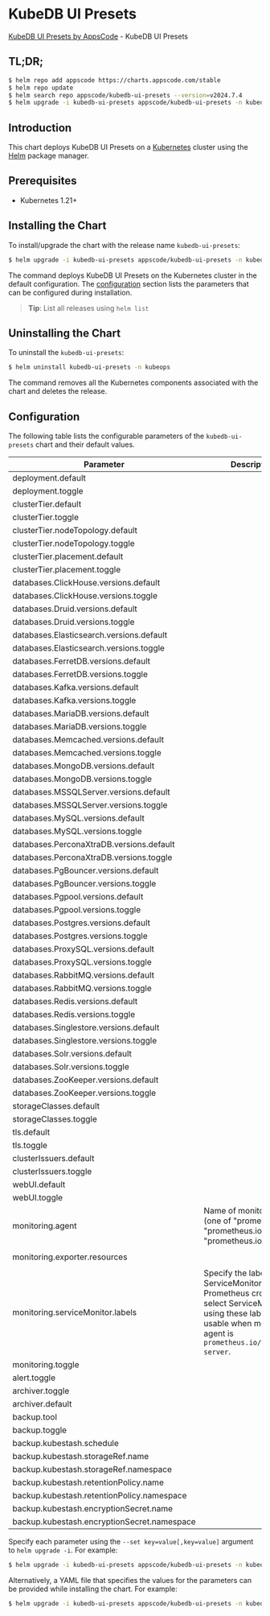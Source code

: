 # KubeDB UI Presets

[KubeDB UI Presets by AppsCode](https://github.com/appscode-cloud) - KubeDB UI Presets

## TL;DR;

```bash
$ helm repo add appscode https://charts.appscode.com/stable
$ helm repo update
$ helm search repo appscode/kubedb-ui-presets --version=v2024.7.4
$ helm upgrade -i kubedb-ui-presets appscode/kubedb-ui-presets -n kubeops --create-namespace --version=v2024.7.4
```

## Introduction

This chart deploys KubeDB UI Presets on a [Kubernetes](http://kubernetes.io) cluster using the [Helm](https://helm.sh) package manager.

## Prerequisites

- Kubernetes 1.21+

## Installing the Chart

To install/upgrade the chart with the release name `kubedb-ui-presets`:

```bash
$ helm upgrade -i kubedb-ui-presets appscode/kubedb-ui-presets -n kubeops --create-namespace --version=v2024.7.4
```

The command deploys KubeDB UI Presets on the Kubernetes cluster in the default configuration. The [configuration](#configuration) section lists the parameters that can be configured during installation.

> **Tip**: List all releases using `helm list`

## Uninstalling the Chart

To uninstall the `kubedb-ui-presets`:

```bash
$ helm uninstall kubedb-ui-presets -n kubeops
```

The command removes all the Kubernetes components associated with the chart and deletes the release.

## Configuration

The following table lists the configurable parameters of the `kubedb-ui-presets` chart and their default values.

|                  Parameter                  |                                                                                Description                                                                                |                          Default                          |
|---------------------------------------------|---------------------------------------------------------------------------------------------------------------------------------------------------------------------------|-----------------------------------------------------------|
| deployment.default                          |                                                                                                                                                                           | <code>Dedicated</code>                                    |
| deployment.toggle                           |                                                                                                                                                                           | <code>true</code>                                         |
| clusterTier.default                         |                                                                                                                                                                           | <code>"GeneralPurpose"</code>                             |
| clusterTier.toggle                          |                                                                                                                                                                           | <code>true</code>                                         |
| clusterTier.nodeTopology.default            |                                                                                                                                                                           | <code>"standard-bsv2-family"</code>                       |
| clusterTier.nodeTopology.toggle             |                                                                                                                                                                           | <code>true</code>                                         |
| clusterTier.placement.default               |                                                                                                                                                                           | <code>"default"</code>                                    |
| clusterTier.placement.toggle                |                                                                                                                                                                           | <code>true</code>                                         |
| databases.ClickHouse.versions.default       |                                                                                                                                                                           | <code>"24.4.1"</code>                                     |
| databases.ClickHouse.versions.toggle        |                                                                                                                                                                           | <code>true</code>                                         |
| databases.Druid.versions.default            |                                                                                                                                                                           | <code>"28.0.1"</code>                                     |
| databases.Druid.versions.toggle             |                                                                                                                                                                           | <code>true</code>                                         |
| databases.Elasticsearch.versions.default    |                                                                                                                                                                           | <code>"xpack-8.6.2"</code>                                |
| databases.Elasticsearch.versions.toggle     |                                                                                                                                                                           | <code>true</code>                                         |
| databases.FerretDB.versions.default         |                                                                                                                                                                           | <code>"1.18.0"</code>                                     |
| databases.FerretDB.versions.toggle          |                                                                                                                                                                           | <code>true</code>                                         |
| databases.Kafka.versions.default            |                                                                                                                                                                           | <code>"3.5.2"</code>                                      |
| databases.Kafka.versions.toggle             |                                                                                                                                                                           | <code>true</code>                                         |
| databases.MariaDB.versions.default          |                                                                                                                                                                           | <code>"10.6.16"</code>                                    |
| databases.MariaDB.versions.toggle           |                                                                                                                                                                           | <code>true</code>                                         |
| databases.Memcached.versions.default        |                                                                                                                                                                           | <code>"1.6.22"</code>                                     |
| databases.Memcached.versions.toggle         |                                                                                                                                                                           | <code>true</code>                                         |
| databases.MongoDB.versions.default          |                                                                                                                                                                           | <code>"6.0.12"</code>                                     |
| databases.MongoDB.versions.toggle           |                                                                                                                                                                           | <code>true</code>                                         |
| databases.MSSQLServer.versions.default      |                                                                                                                                                                           | <code>"2022-cu12"</code>                                  |
| databases.MSSQLServer.versions.toggle       |                                                                                                                                                                           | <code>true</code>                                         |
| databases.MySQL.versions.default            |                                                                                                                                                                           | <code>"8.0.35"</code>                                     |
| databases.MySQL.versions.toggle             |                                                                                                                                                                           | <code>true</code>                                         |
| databases.PerconaXtraDB.versions.default    |                                                                                                                                                                           | <code>"8.0.31"</code>                                     |
| databases.PerconaXtraDB.versions.toggle     |                                                                                                                                                                           | <code>true</code>                                         |
| databases.PgBouncer.versions.default        |                                                                                                                                                                           | <code>"1.18.0"</code>                                     |
| databases.PgBouncer.versions.toggle         |                                                                                                                                                                           | <code>true</code>                                         |
| databases.Pgpool.versions.default           |                                                                                                                                                                           | <code>"4.4.5"</code>                                      |
| databases.Pgpool.versions.toggle            |                                                                                                                                                                           | <code>true</code>                                         |
| databases.Postgres.versions.default         |                                                                                                                                                                           | <code>"15.5"</code>                                       |
| databases.Postgres.versions.toggle          |                                                                                                                                                                           | <code>true</code>                                         |
| databases.ProxySQL.versions.default         |                                                                                                                                                                           | <code>"2.3.2-debian"</code>                               |
| databases.ProxySQL.versions.toggle          |                                                                                                                                                                           | <code>true</code>                                         |
| databases.RabbitMQ.versions.default         |                                                                                                                                                                           | <code>"3.13.2"</code>                                     |
| databases.RabbitMQ.versions.toggle          |                                                                                                                                                                           | <code>true</code>                                         |
| databases.Redis.versions.default            |                                                                                                                                                                           | <code>"7.0.15"</code>                                     |
| databases.Redis.versions.toggle             |                                                                                                                                                                           | <code>true</code>                                         |
| databases.Singlestore.versions.default      |                                                                                                                                                                           | <code>"8.1.32"</code>                                     |
| databases.Singlestore.versions.toggle       |                                                                                                                                                                           | <code>true</code>                                         |
| databases.Solr.versions.default             |                                                                                                                                                                           | <code>"8.11.2"</code>                                     |
| databases.Solr.versions.toggle              |                                                                                                                                                                           | <code>true</code>                                         |
| databases.ZooKeeper.versions.default        |                                                                                                                                                                           | <code>"3.8.3"</code>                                      |
| databases.ZooKeeper.versions.toggle         |                                                                                                                                                                           | <code>true</code>                                         |
| storageClasses.default                      |                                                                                                                                                                           | <code>"default"</code>                                    |
| storageClasses.toggle                       |                                                                                                                                                                           | <code>true</code>                                         |
| tls.default                                 |                                                                                                                                                                           | <code>true</code>                                         |
| tls.toggle                                  |                                                                                                                                                                           | <code>true</code>                                         |
| clusterIssuers.default                      |                                                                                                                                                                           | <code>"cluster-issuer"</code>                             |
| clusterIssuers.toggle                       |                                                                                                                                                                           | <code>true</code>                                         |
| webUI.default                               |                                                                                                                                                                           | <code>true</code>                                         |
| webUI.toggle                                |                                                                                                                                                                           | <code>true</code>                                         |
| monitoring.agent                            | Name of monitoring agent (one of "prometheus.io", "prometheus.io/operator", "prometheus.io/builtin")                                                                      | <code>prometheus.io/operator</code>                       |
| monitoring.exporter.resources               |                                                                                                                                                                           | <code>{"requests":{"cpu":"100m","memory":"128Mi"}}</code> |
| monitoring.serviceMonitor.labels            | Specify the labels for ServiceMonitor. Prometheus crd will select ServiceMonitor using these labels. Only usable when monitoring agent is `prometheus.io/webhook server`. | <code>{}</code>                                           |
| monitoring.toggle                           |                                                                                                                                                                           | <code>true</code>                                         |
| alert.toggle                                |                                                                                                                                                                           | <code>true</code>                                         |
| archiver.toggle                             |                                                                                                                                                                           | <code>true</code>                                         |
| archiver.default                            |                                                                                                                                                                           | <code>true</code>                                         |
| backup.tool                                 |                                                                                                                                                                           | <code>KubeStash</code>                                    |
| backup.toggle                               |                                                                                                                                                                           | <code>true</code>                                         |
| backup.kubestash.schedule                   |                                                                                                                                                                           | <code>"0 */2 * * *"</code>                                |
| backup.kubestash.storageRef.name            |                                                                                                                                                                           | <code>default</code>                                      |
| backup.kubestash.storageRef.namespace       |                                                                                                                                                                           | <code>stash</code>                                        |
| backup.kubestash.retentionPolicy.name       |                                                                                                                                                                           | <code>"keep-1mo"</code>                                   |
| backup.kubestash.retentionPolicy.namespace  |                                                                                                                                                                           | <code>stash</code>                                        |
| backup.kubestash.encryptionSecret.name      |                                                                                                                                                                           | <code>default-encryption-secret</code>                    |
| backup.kubestash.encryptionSecret.namespace |                                                                                                                                                                           | <code>stash</code>                                        |


Specify each parameter using the `--set key=value[,key=value]` argument to `helm upgrade -i`. For example:

```bash
$ helm upgrade -i kubedb-ui-presets appscode/kubedb-ui-presets -n kubeops --create-namespace --version=v2024.7.4 --set deployment.default=Dedicated
```

Alternatively, a YAML file that specifies the values for the parameters can be provided while
installing the chart. For example:

```bash
$ helm upgrade -i kubedb-ui-presets appscode/kubedb-ui-presets -n kubeops --create-namespace --version=v2024.7.4 --values values.yaml
```
